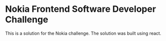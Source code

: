 # Nokia Frontend Software Developer Challenge

This is a solution for the Nokia challenge. The solution was built using react.